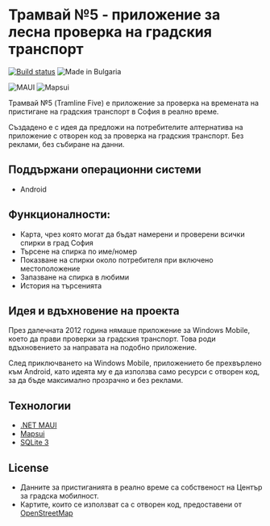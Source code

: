 # Трамвай №5 - приложение за лесна проверка на градския транспорт
[![Build status](https://github.com/angelinn/TramlineFive/actions/workflows/main.yml/badge.svg)](https://github.com/angelinn/TramlineFive/actions/workflows/main.yml/badge.svg)
![Made in Bulgaria](https://img.shields.io/static/v1?label=made%20in&message=Bulgaria&color=success)

![MAUI](https://img.shields.io/static/v1?label=.NET%20&message=MAUI&color=purple)
![Mapsui](https://img.shields.io/static/v1?label=mapsui%20&message=4.1.0&color=blue)

Трамвай №5 (Tramline Five) е приложение за проверка на времената на пристигане на градския транспорт в София в реално време.

Създадено е с идея да предложи на потребителите алтернатива на приложение с отворен код за проверка на градския транспорт.
Без реклами, без събиране на данни.

## Поддържани операционни системи 
* Android

## Функционалности:
* Карта, чрез която могат да бъдат намерени и проверени всички спирки в град София
* Търсене на спирка по име/номер
* Показване на спирки около потребителя при включено местоположение
* Запазване на спирка в любими
* История на търсенията

## Идея и вдъхновение на проекта
През далечната 2012 година нямаше приложение за Windows Mobile, което да прави проверки за градския транспорт. Това роди вдъхновението за направата на подобно приложение. 

След приключването на Windows Mobile, приложението бе прехвърлено към Android, като идеята му е да използва само ресурси с отворен код, за да бъде максимално прозрачно и без реклами.

## Технологии
* [.NET MAUI](https://github.com/dotnet/mauis)
* [Mapsui](https://github.com/mapsui/Mapsui)
* [SQLite 3](https://www.sqlite.org/index.html)

## License
* Данните за пристиганията в реално време са собственост на Център за градска мобилност.
* Картите, които се използват са с отворен код, предоставени от [OpenStreetMap](https://www.openstreetmap.org/copyright)
